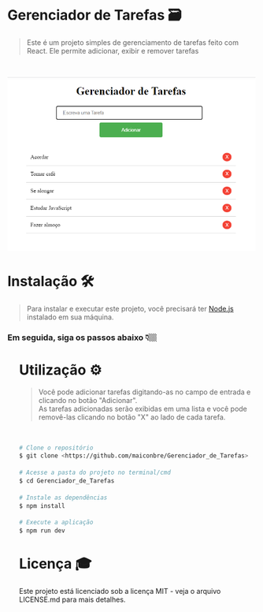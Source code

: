# Gerenciador de Tarefas 🗃
> Este é um projeto simples de gerenciamento de tarefas feito com React. Ele permite adicionar, exibir e remover tarefas

<br>
<div align="center">

![image](https://raw.githubusercontent.com/maiconbre/Gerenciador_de_Tarefas/main/img/Gfoto.png?token=GHSAT0AAAAAAB5GGVDLACIMVXDBCGNTROBOY6RZX5A)</div>


# Instalação 🛠️
>Para instalar e executar este projeto, você precisará ter <a href="https://nodejs.org/">Node.js</a> instalado em sua máquina.
### Em seguida, siga os passos abaixo 👇🏼
<ul>

# Utilização ⚙️
> Você pode adicionar tarefas digitando-as no campo de entrada e clicando no botão "Adicionar".<br>
> As tarefas adicionadas serão exibidas em uma lista e você pode removê-las clicando no botão "X" ao lado de cada tarefa.
<br>

  ```bash
# Clone o repositório
$ git clone <https://github.com/maiconbre/Gerenciador_de_Tarefas>

# Acesse a pasta do projeto no terminal/cmd
$ cd Gerenciador_de_Tarefas

# Instale as dependências
$ npm install 

# Execute a aplicação 
$ npm run dev

```
# Licença 🎓
Este projeto está licenciado sob a licença MIT - veja o arquivo LICENSE.md para mais detalhes.
